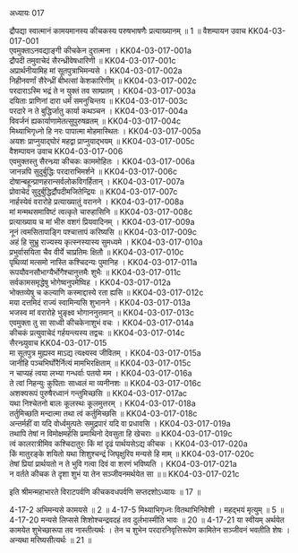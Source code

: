 अध्यायः 017

द्रौपद्या स्वात्मानं कामयमानस्य कीचकस्य परुषभाषणैः प्रत्याख्यानम् ॥ 1 ॥
वैशम्पायन उवाच 	KK04-03-017-001  
एवमुक्ताऽनवद्याङ्गी कीचकेन दुरात्मना ।	KK04-03-017-001a  
द्रौपदी तमुवाचेदं सैरन्ध्रीवेषधारिणी ॥ 	KK04-03-017-001c  
अप्रार्थनीयामिह मां सूतपुत्राभिमन्यसे ।	KK04-03-017-002a  
निहीनवर्णां सैरेन्ध्रीं बीभत्सां केशकारिणीम् ॥ 	KK04-03-017-002c  
परदाराऽस्मि भद्रं ते न युक्तं तव साम्प्रतम् ।	KK04-03-017-003a  
दयिताः प्राणिनां दारा धर्मं समनुचिन्तय ॥	KK04-03-017-003c  
परदारे न ते बुद्धिर्जातु कार्या कथञ्चन ।	KK04-03-017-004a  
विवर्जनं ह्यकार्याणामेतत्सुपुरुषव्रतम् ॥ 	KK04-03-017-004c  
मिथ्याभिगृध्नो हि नरः पापात्मा मोहमास्थितः ।	KK04-03-017-005a  
अयशः प्राप्नुयाद्घोरं महद्वा प्राप्नुयाद्भयम् ॥	KK04-03-017-005c  
वैशम्पायन उवाच 	KK04-03-017-006  
एवमुक्तस्तु सैरन्ध्र्या कीचकः काममोहितः ।	KK04-03-017-006a  
जानन्नपि सुदुर्बुद्धिः परदाराभिमर्शने ॥	KK04-03-017-006c  
दोषान्बहून्प्राणहरान्सर्वलोकविगर्हितान् ।	KK04-03-017-007a  
प्रोवाचेदं सुदुर्बुद्धिर्द्रौपदीमजितेन्द्रियः ॥	KK04-03-017-007c  
नार्हस्येवं वरारोहे प्रत्याख्यातुं वरानने ।	KK04-03-017-008a  
मां मन्मथसमाविष्टं त्वत्कृते चारुहासिनि ॥ 	KK04-03-017-008c  
प्रत्याख्याय च मां भीरु वशगं प्रियवादिनम् ।	KK04-03-017-009a  
नूनं त्वमसितापाङ्गि पश्चात्तापं करिष्यसि ॥	KK04-03-017-009c  
अहं हि सुभ्रु राज्यस्य कृत्स्नस्यास्य सुमध्यमे ।	KK04-03-017-010a  
प्रभुर्वासयिता चैव वीर्ये चाप्रतिमः क्षितौ ॥	KK04-03-017-010c  
पृथिव्यां मत्समो नास्ति कश्चिदन्यः पुमानिह ।	KK04-03-017-011a  
रूपयौवनसौभाग्यैर्भोगैश्चानुत्तमैः शुभैः ॥ 	KK04-03-017-011c  
सर्वकामसमृद्धेषु भोगेष्वनुपमेष्विह ।	KK04-03-017-012a  
भोक्तव्येषु च कल्याणि कस्माद्दास्ये रता ह्यसि ॥	KK04-03-017-012c  
मया दत्तमिदं राज्यं स्वामिन्यसि शुभानने ।	KK04-03-017-013a  
भजस्व मां वरारोहे भुङ्क्ष्व भोगाननुत्तमान् ॥ 	KK04-03-017-013c  
एवमुक्ता तु सा साध्वी कीचकेनाशुभं वचः ।	KK04-03-017-014a  
कीचकं प्रत्युवाचेदं गर्हयन्त्यस्य तद्वचः ॥	KK04-03-017-014c  
सैरन्ध्र्युवाच 	KK04-03-017-015  
मा सूतपुत्र मुह्यस्व माऽद्य त्यक्ष्यस्व जीवितम् ।	KK04-03-017-015a  
जानीहि पञ्चभिर्घोरैर्नित्यं मामभिरक्षिताम् ॥ 	KK04-03-017-015c  
न चाप्यहं त्वया लभ्या गन्धर्वाः पतयो मम ।	KK04-03-017-016a  
ते त्वां निहन्युः कुपिताः साध्वलं मा व्यनीनशः ॥ 	KK04-03-017-016c  
अशक्यरूपं पुरुषैरध्वानं गन्तुमिच्छसि ॥	KK04-03-017-017ac  
यथा निश्चेतनो बालः कूलस्थः कूलमुत्तरम् ।	KK04-03-017-018a  
तर्तुमिच्छति मन्दात्मा तथा त्वं कर्तुमिच्छसि ॥ 	KK04-03-017-018c  
अन्तर्महीं वा यदि वोर्ध्वमुत्पतेः समुद्रपारं यदि वा प्रधावसि ।	KK04-03-017-019a  
तथापि तेषां न विमोक्षमर्हसि प्रमाथिनो देवसुता हि खेचराः ॥ 	KK04-03-017-019c  
त्वं कालरात्रीमिव कश्चिदातुरः किं मां दृढं पार्थयसेऽद्य कीचक ।	KK04-03-017-020a  
किं मातुरङ्के शयितो यथा शिशुश्चन्द्रं जिघृक्षुरिव मन्यसे हि माम् ॥ 	KK04-03-017-020c  
तेषां प्रियां प्रार्थयतो न ते भुवि गत्वा दिवं वा शरणं भविष्यति ।	KK04-03-017-021a  
न वर्तते कीचक ते दृशा शुभं या तेन सञ्जीवनमर्थयेत सा ॥॥	KK04-03-017-021c  

इति श्रीमन्महाभारते विराटपर्वणि कीचकवधपर्वणि सप्तदशोऽध्यायः ॥ 17 ॥

4-17-2 अभिमन्यसे कामयसे ॥ 2 ॥ 4-17-5 मिथ्याभिगृध्नः वितथाभिनिवेशी । महद्भयं मृत्युम् ॥ 5 ॥ 4-17-20 मन्यसे लिप्ससे शिशोश्चन्द्रवदहं तव दुर्लभास्मीति भावः ॥ 20 ॥ 4-17-21 या स्वीयम् अर्थयेत कामयेत शुभेच्छारूपा तव नास्तीत्यर्थः । तेन च शुभेन परदारनिवृत्तिरूपेण कामितेन सञ्जीवनं भवतीति शेषः । अन्यथा मरिष्यसीत्यर्थः ॥ 21 ॥
